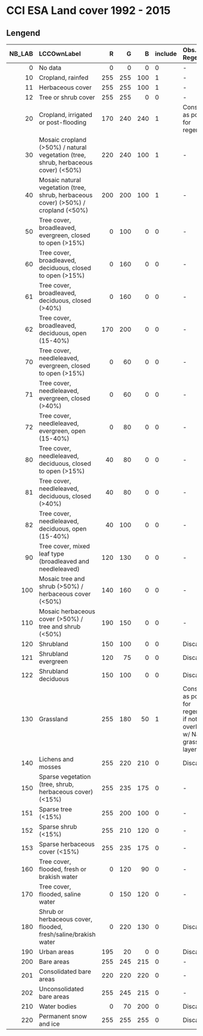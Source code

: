 # CCI ESA Land cover 1992 - 2015

## Lengend  
  
| NB_LAB|LCCOwnLabel                                                                        |   R|   G|   B| include |Obs. Pot. Regeneration |
|------:|:----------------------------------------------------------------------------------|---:|---:|---:|:-----------|:-----------|
|      0|No data                                                                            |   0|   0|   0|0|-|
|     10|Cropland, rainfed                                                                  | 255| 255| 100|1|-|Considered as potential for regeneration|
|     11|Herbaceous cover                                                                   | 255| 255| 100|1|-|
|     12|Tree or shrub cover                                                                | 255| 255|   0|0|-|
|     20|Cropland, irrigated or post-flooding                                               | 170| 240| 240|1|Considered as potential for regeneration|
|     30|Mosaic cropland (>50%) / natural vegetation (tree, shrub, herbaceous cover) (<50%) | 220| 240| 100|1|-|
|     40|Mosaic natural vegetation (tree, shrub, herbaceous cover) (>50%) / cropland (<50%) | 200| 200| 100|1|-|
|     50|Tree cover, broadleaved, evergreen, closed to open (>15%)                          |   0| 100|   0|0|-|
|     60|Tree cover, broadleaved, deciduous, closed to open (>15%)                          |   0| 160|   0|0|-|
|     61|Tree cover, broadleaved, deciduous, closed (>40%)                                  |   0| 160|   0|0|-|
|     62|Tree cover, broadleaved, deciduous, open (15-40%)                                  | 170| 200|   0|0|-|
|     70|Tree cover, needleleaved, evergreen, closed to open (>15%)                         |   0|  60|   0|0|-|
|     71|Tree cover, needleleaved, evergreen, closed (>40%)                                 |   0|  60|   0|0|-|
|     72|Tree cover, needleleaved, evergreen, open (15-40%)                                 |   0|  80|   0|0|-|
|     80|Tree cover, needleleaved, deciduous, closed to open (>15%)                         |  40|  80|   0|0|-|
|     81|Tree cover, needleleaved, deciduous, closed (>40%)                                 |  40|  80|   0|0|-|
|     82|Tree cover, needleleaved, deciduous, open (15-40%)                                 |  40| 100|   0|0|-|
|     90|Tree cover, mixed leaf type (broadleaved and needleleaved)                         | 120| 130|   0|0|-|
|    100|Mosaic tree and shrub (>50%) / herbaceous cover (<50%)                             | 140| 160|   0|0|-|
|    110|Mosaic herbaceous cover (>50%) / tree and shrub (<50%)                             | 190| 150|   0|0|-|
|    120|Shrubland                                                                          | 150| 100|   0|0|Discard|
|    121|Shrubland evergreen                                                                | 120|  75|   0|0|Discard|
|    122|Shrubland deciduous                                                                | 150| 100|   0|0|Discard|
|    130|Grassland                                                                          | 255| 180|  50|1|Considered as potential for regeneration if not overlapping w/ Natural grassland layer|
|    140|Lichens and mosses                                                                 | 255| 220| 210|0|Discard|
|    150|Sparse vegetation (tree, shrub, herbaceous cover) (<15%)                           | 255| 235| 175|0|-|
|    151|Sparse tree (<15%)                                                                 | 255| 200| 100|0|-|
|    152|Sparse shrub (<15%)                                                                | 255| 210| 120|0|-|
|    153|Sparse herbaceous cover (<15%)                                                     | 255| 235| 175|0|-|
|    160|Tree cover, flooded, fresh or brakish water                                        |   0| 120|  90|0|-|
|    170|Tree cover, flooded, saline water                                                  |   0| 150| 120|0|-|
|    180|Shrub or herbaceous cover, flooded, fresh/saline/brakish water                     |   0| 220| 130|0|Discard|
|    190|Urban areas                                                                        | 195|  20|   0|0|Discard|
|    200|Bare areas                                                                         | 255| 245| 215|0|-|
|    201|Consolidated bare areas                                                            | 220| 220| 220|0|-|
|    202|Unconsolidated bare areas                                                          | 255| 245| 215|0|-|
|    210|Water bodies                                                                       |   0|  70| 200|0|Discard|
|    220|Permanent snow and ice                                                             | 255| 255| 255|0|Discard|  

